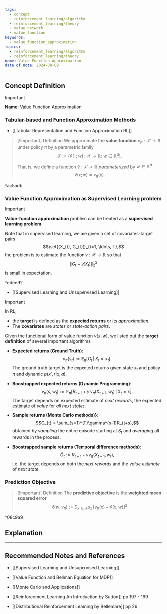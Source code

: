 ```yaml
---
tags:
  - concept
  - reinforcement_learning/algorithm
  - reinforcement_learning/theory
  - value_network
  - value_function
keywords:
  - value_function_approximation
topics:
  - reinforcement_learning/algorithm
  - reinforcement_learning/theory
name: Value Function Approximation
date of note: 2024-08-09
---
```


## Concept Definition

>[!important]
>**Name**: Value Function Approximation

### Tabular-based and Function Approximation Methods

- [[Tabular Representation and Function Approximation RL]]


>[!important] Definition
>We approximate the **value function** $v_{\pi}: \mathcal{X}\to \mathbb{R}$ under policy $\pi$ by a parametric family $$\mathcal{F}:= \left\{ \hat{v}(\cdot\,;\, w): \mathcal{X}\to \mathbb{R}: \; w\in \mathbb{R}^{d} \right\}.$$
>
>That is, we define a function $\hat{v}: \mathcal{X}\to \mathbb{R}$ *parameterized* by $w\in \mathbb{R}^{d}$
>$$
> \hat{v}(x; w) \approx v_{\pi}(x).
>$$

^ac5adb

### Value Function Approximation as Supervised Learning problem

>[!important]
>**Value-function approximation** problem can be treated as a **supervised learning problem**. 
>
>Note that in supervised learning, we are given a set of covariates-target pairs $$\set{(X_{t}, G_{t})}_{t=1, \ldots, T},$$ the problem is to estimate the function $v: \mathcal{X} \rightarrow \mathbb{R}$ so that $$\| G_{t} - v(X_{t})\|_{2}^{2}$$ is small in expectation. 
> 

^edee92

- [[Supervised Learning and Unsupervised Learning]]

>[!important]
>In RL, 
>- the **target** is defined as the **expected returns** or its *approximation*. 
>- The **covariates** are *states* or *state-action pairs*. 
>
>Given the functional form of value function $v(x, w)$, we listed out the **target definition** of several important algorithms 
> 
>- **Expected returns (Ground Truth)**: $$v_{\pi}(s_{t}):= \mathbb{E}_{ \pi }\left[  G_{t} \,|\, X_{t} = x_{t} \right].$$ The ground truth target is the expected returns given state $x_{t}$ and policy $\pi$ and dynamic $p(x', r| x, a)$.  
> 
>- **Boostrapped expected returns (Dynamic Programming)**: $$v_{\pi}(s, w_{t}) := \mathbb{E}_{ \pi }\left[  R_{t+1}  + \gamma\,v_{\pi}(X_{t+1}, w_{t}) \,|\, X_{t} = x \right].$$ The target depends on expected estimate of *next rewards*, the expected estimate of *value* for *all next states*. 
> 
> 
>- **Sample returns (Monte Carlo methods)}**: $$G_{t} = \sum_{s=1}^{T}\gamma^{s-1}R_{t+s},$$ obtained by *sampling* the entire episode starting at $S_{t}$ and *averaging* all rewards in the process.
> 
>- **Boostrapped sample returns (Temporal difference methods)**: $$\hat{G}_{t} := R_{t+1} + \gamma v_{\pi}(X_{t+1}, w_{t}),$$ i.e. the target depends on both the *next rewards* and the *value estimate* of *next state*.
>

### Prediction Objective 

>[!important] Definition
>The **predictive objective** is the **weighted mean squared error**
>$$
>\ell(w, v_{\pi}) := \sum_{x\in \mathcal{X}}\mu_{x}\,\left[ v_{\pi}(x) - \hat{v}(x, w) \right]^2 
>$$

^08c9a9




## Explanation










-----------
##  Recommended Notes and References

- [[Supervised Learning and Unsupervised Learning]]

- [[Value Function and Bellman Equation for MDP]]
- [[Monte Carlo and Applications]]

- [[Reinforcement Learning An Introduction by Sutton]] pp 197 - 199
- [[Distributional Reinforcement Learning by Bellemare]] pp 26